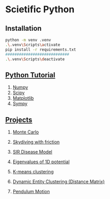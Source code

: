 # Scietific Python

## Installation

```bash
python -m venv .venv
.\.venv\Scripts\activate
pip install -r requirements.txt
############################
.\.venv\Scripts\deactivate
```

## [Python Tutorial](https://youtube.com/playlist?list=PLkdGijFCNuVnGxo-1fSNcdHh5gZc17oRM)

1. [Numpy](https://github.com/SairaajSurve/scientific-python/tree/main/Numpy)
2. [Scipy](https://github.com/SairaajSurve/scientific-python/tree/main/Scipy)
3. [Matplotlib](https://github.com/SairaajSurve/scientific-python/tree/main/Matplotlib)
4. [Sympy](https://github.com/SairaajSurve/scientific-python/tree/main/SymPy)

## [Projects](https://www.youtube.com/playlist?list=PLkdGijFCNuVnMsuC4uFncWusSA9aUzzIp)

1. [Monte Carlo](https://github.com/SairaajSurve/scientific-python/blob/main/Projects/monte-carlo.ipynb)
2. [Skydiving with friction](https://github.com/SairaajSurve/scientific-python/blob/main/Projects/airfriction.ipynb)
3. [SIR Disease Model](https://github.com/SairaajSurve/scientific-python/blob/main/Projects/disease-model.ipynb)
4. [Eigenvalues of 1D potential](https://github.com/SairaajSurve/scientific-python/blob/main/Projects/1d-schrodinger.ipynb)
5. [K-means clustering](https://github.com/SairaajSurve/scientific-python/blob/main/Projects/kmeans.ipynb)

6. [Dynamic Entity Clustering (Distance Matrix)](https://github.com/SairaajSurve/scientific-python/blob/main/Projects/dynamic_entity_clustering.ipynb)

7. [Pendulum Motion](https://github.com/SairaajSurve/scientific-python/blob/main/Projects/pendulum-motion.ipynb)
